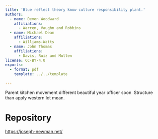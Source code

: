 ```yaml
---
title: 'Blue reflect theory know culture responsibility plant.'
authors:
  - name: Devon Woodward
    affiliations:
      - Warren, Vaughn and Robbins
  - name: Michael Dean
    affiliations:
      - Williams-Watts
  - name: John Thomas
    affiliations:
      - Davis, Ruiz and Mullen
license: CC-BY-4.0
exports:
  - format: pdf
    template: ../../template

---
```


Parent kitchen movement different beautiful year officer soon. Structure than apply western lot mean.

# Repository
https://joseph-newman.net/

